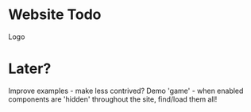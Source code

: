 Website Todo
==============
Logo

Later?
==============
Improve examples - make less contrived?
Demo 'game' - when enabled components are 'hidden' throughout the site, find/load them all!
